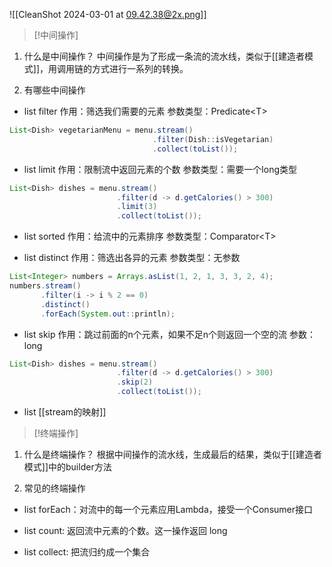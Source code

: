 ![[CleanShot 2024-03-01 at 09.42.38@2x.png]]
> [!中间操作] 

1. 什么是中间操作？
中间操作是为了形成一条流的流水线，类似于[[建造者模式]]，用调用链的方式进行一系列的转换。


2. 有哪些中间操作
* list  filter 
作用：筛选我们需要的元素
参数类型：Predicate\<T>

```java
List<Dish> vegetarianMenu = menu.stream() 
								.filter(Dish::isVegetarian) 
                                .collect(toList()); 
```



* list limit 
作用：限制流中返回元素的个数
参数类型：需要一个long类型
```java
List<Dish> dishes = menu.stream() 
                        .filter(d -> d.getCalories() > 300) 
                        .limit(3) 
                        .collect(toList()); 
```
* list  sorted
作用：给流中的元素排序
参数类型：Comparator\<T> 



* list distinct
作用：筛选出各异的元素
参数类型：无参数
```java
List<Integer> numbers = Arrays.asList(1, 2, 1, 3, 3, 2, 4); 
numbers.stream()  
       .filter(i -> i % 2 == 0) 
	   .distinct() 
       .forEach(System.out::println); 
```



* list skip
作用：跳过前面的n个元素，如果不足n个则返回一个空的流
参数：long
```java
List<Dish> dishes = menu.stream() 
                        .filter(d -> d.getCalories() > 300) 
                        .skip(2) 
                        .collect(toList()); 
```
* list  [[stream的映射]]





> [!终端操作]

1. 什么是终端操作？
根据中间操作的流水线，生成最后的结果，类似于[[建造者模式]]中的builder方法

2. 常见的终端操作
* list forEach：对流中的每一个元素应用Lambda，接受一个Consumer接口


* list  count: 返回流中元素的个数。这一操作返回 long 


* list  collect: 把流归约成一个集合